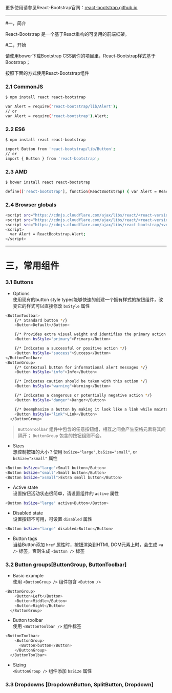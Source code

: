 更多使用请参见React-Bootstrap官网：[react-bootstrap.github.io](http://react-bootstrap.github.io/)

---

#一，简介

React-Bootstrap 是一个基于React重构的可复用的前端框架。

#二，开始

请使用bower下载Bootstrap CSS到你的项目里，React-Bootstrap样式基于Bootstrap；

按照下面的方式使用React-Bootstrap组件

### 2.1 CommonJS

```sh 
$ npm install react react-bootstrap

var Alert = require('react-bootstrap/lib/Alert');
// or
var Alert = require('react-bootstrap').Alert;
```

### 2.2 ES6

```sh 
$ npm install react react-bootstrap

import Button from 'react-bootstrap/lib/Button';
// or
import { Button } from 'react-bootstrap';
```

### 2.3 AMD

```sh 
$ bower install react react-bootstrap

define(['react-bootstrap'], function(ReactBootstrap) { var Alert = ReactBootstrap.Alert; ... });
```

### 2.4 Browser globals
```sh 
<script src="https://cdnjs.cloudflare.com/ajax/libs/react/<react-version>/react.min.js"></script>
<script src="https://cdnjs.cloudflare.com/ajax/libs/react/<react-version>/react-dom.min.js"></script>
<script src="https://cdnjs.cloudflare.com/ajax/libs/react-bootstrap/<version>/react-bootstrap.min.js"></script>
<script>
  var Alert = ReactBootstrap.Alert;
</script>
```
---

# 三，常用组件

### 3.1 Buttons
- Options    
使用现有的button style types能够快速的创建一个拥有样式的按钮组件，改变它的样式可以直接修改 `bsStyle` 属性     

```sh 
<ButtonToolbar>
    {/* Standard button */}
    <Button>Default</Button>

    {/* Provides extra visual weight and identifies the primary action in a set of buttons */}
    <Button bsStyle="primary">Primary</Button>

    {/* Indicates a successful or positive action */}
    <Button bsStyle="success">Success</Button>
</ButtonToolbar>
<ButtonGroup>
    {/* Contextual button for informational alert messages */}
    <Button bsStyle="info">Info</Button>

    {/* Indicates caution should be taken with this action */}
    <Button bsStyle="warning">Warning</Button>

    {/* Indicates a dangerous or potentially negative action */}
    <Button bsStyle="danger">Danger</Button>

    {/* Deemphasize a button by making it look like a link while maintaining button behavior */}
    <Button bsStyle="link">Link</Button>
  </ButtonGroup>
```    
> `ButtonToolbar` 组件中包含的任意按钮组，相互之间会产生空格元素将其间隔开； `ButtonGroup` 包含的按钮组则不会。     

- Sizes    
想控制按钮的大小？使用 `bsSize="large"`, `bsSize="small"`, or `bsSize="xsmall"` 属性     
```sh
<Button bsSize="large">Small button</Button>
<Button bsSize="small">Small button</Button>
<Button bsSize="xsmall">Extra small button</Button>
```  
- Active state       
设置按钮活动状态很简单，请设置组件的 `active` 属性    
```sh
<Button bsSize="large" active>Button</Button>
```     
- Disabled state         
设置按钮不可用，可设置 `disabled` 属性      
```sh
<Button bsSize="large" disabled>Button</Button>
```       

- Button tags         
当给Button添加 `href` 属性时，按钮渲染到HTML DOM元素上时，会生成 `<a />` 标签，否则生成  `<button />` 标签        


### 3.2 Button groups[ButtonGroup, ButtonToolbar]     
- Basic example      
使用 `<ButtonGroup />` 组件包含 `<Button />`       
```sh
<ButtonGroup>
    <Button>Left</Button>
    <Button>Middle</Button>
    <Button>Right</Button>
  </ButtonGroup>
```          
- Button toolbar        
使用 `<ButtonToolbar />` 组件标签        
```sh
<ButtonToolbar>
    <ButtonGroup>
      <Button>button</Button>
    </ButtonGroup>
  </ButtonToolbar>
```               
- Sizing        
`<ButtonGroup />` 组件添加 `bsSize` 属性         
        
### 3.3 Dropdowns [DropdownButton, SplitButton, Dropdown]                



